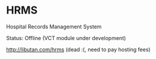 # HRMS

Hospital Records Management System

Status: Offline (VCT module under development)

http://libutan.com/hrms (dead :(, need to pay hosting fees)
